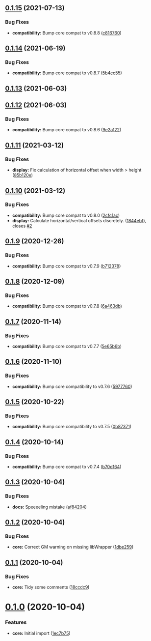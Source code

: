 ## [0.1.15](https://github.com/sPOiDar/fvtt-module-better-target/compare/v0.1.14...v0.1.15) (2021-07-13)


### Bug Fixes

* **compatibility:** Bump core compat to v0.8.8 ([c816760](https://github.com/sPOiDar/fvtt-module-better-target/commit/c816760))




## [0.1.14](https://github.com/sPOiDar/fvtt-module-better-target/compare/v0.1.13...v0.1.14) (2021-06-19)


### Bug Fixes

* **compatibility:** Bump core compat to v0.8.7 ([5b4cc55](https://github.com/sPOiDar/fvtt-module-better-target/commit/5b4cc55))




## [0.1.13](https://github.com/sPOiDar/fvtt-module-better-target/compare/v0.1.12...v0.1.13) (2021-06-03)




## [0.1.12](https://github.com/sPOiDar/fvtt-module-better-target/compare/v0.1.11...v0.1.12) (2021-06-03)


### Bug Fixes

* **compatibility:** Bump core compat to v0.8.6 ([9e2a122](https://github.com/sPOiDar/fvtt-module-better-target/commit/9e2a122))




## [0.1.11](https://github.com/sPOiDar/fvtt-module-better-target/compare/v0.1.10...v0.1.11) (2021-03-12)


### Bug Fixes

* **display:** Fix calculation of horizontal offset when width > height ([85b120e](https://github.com/sPOiDar/fvtt-module-better-target/commit/85b120e))




## [0.1.10](https://github.com/sPOiDar/fvtt-module-better-target/compare/v0.1.9...v0.1.10) (2021-03-12)


### Bug Fixes

* **compatibility:** Bump core compat to v0.8.0 ([2cfc1ac](https://github.com/sPOiDar/fvtt-module-better-target/commit/2cfc1ac))
* **display:** Calculate horizontal/vertical offsets discretely. ([1844ebf](https://github.com/sPOiDar/fvtt-module-better-target/commit/1844ebf)), closes [#2](https://github.com/sPOiDar/fvtt-module-better-target/issues/2)




## [0.1.9](https://github.com/sPOiDar/fvtt-module-better-target/compare/v0.1.8...v0.1.9) (2020-12-26)


### Bug Fixes

* **compatibility:** Bump core compat to v0.7.9 ([b712378](https://github.com/sPOiDar/fvtt-module-better-target/commit/b712378))




## [0.1.8](https://github.com/sPOiDar/fvtt-module-better-target/compare/v0.1.7...v0.1.8) (2020-12-09)


### Bug Fixes

* **compatibility:** Bump core compat to v0.7.8 ([6a463db](https://github.com/sPOiDar/fvtt-module-better-target/commit/6a463db))




## [0.1.7](https://github.com/sPOiDar/fvtt-module-better-target/compare/v0.1.6...v0.1.7) (2020-11-14)


### Bug Fixes

* **compatibility:** Bump core compat to v0.7.7 ([5e65b6b](https://github.com/sPOiDar/fvtt-module-better-target/commit/5e65b6b))




## [0.1.6](https://github.com/sPOiDar/fvtt-module-better-target/compare/v0.1.5...v0.1.6) (2020-11-10)


### Bug Fixes

* **compatibility:** Bump core compatibility to v0.7.6 ([5977760](https://github.com/sPOiDar/fvtt-module-better-target/commit/5977760))




## [0.1.5](https://github.com/sPOiDar/fvtt-module-better-target/compare/v0.1.4...v0.1.5) (2020-10-22)


### Bug Fixes

* **compatibility:** Bump core compatibility to v0.7.5 ([0b87371](https://github.com/sPOiDar/fvtt-module-better-target/commit/0b87371))




## [0.1.4](https://github.com/sPOiDar/fvtt-module-better-target/compare/v0.1.3...v0.1.4) (2020-10-14)


### Bug Fixes

* **compatibility:** Bump core compat to v0.7.4 ([b70d164](https://github.com/sPOiDar/fvtt-module-better-target/commit/b70d164))




## [0.1.3](https://github.com/sPOiDar/fvtt-module-better-target/compare/v0.1.2...v0.1.3) (2020-10-04)


### Bug Fixes

* **docs:** Speeeeling mistake ([af84204](https://github.com/sPOiDar/fvtt-module-better-target/commit/af84204))




## [0.1.2](https://github.com/sPOiDar/fvtt-module-better-target/compare/v0.1.1...v0.1.2) (2020-10-04)


### Bug Fixes

* **core:** Correct GM warning on missing libWrapper ([1dbe259](https://github.com/sPOiDar/fvtt-module-better-target/commit/1dbe259))




## [0.1.1](https://github.com/sPOiDar/fvtt-module-better-target/compare/v0.1.0...v0.1.1) (2020-10-04)


### Bug Fixes

* **core:** Tidy some comments ([18ccdc9](https://github.com/sPOiDar/fvtt-module-better-target/commit/18ccdc9))




# [0.1.0](https://github.com/sPOiDar/fvtt-module-better-target/compare/0.0.0...v0.1.0) (2020-10-04)


### Features

* **core:** Initial import ([1ec7b75](https://github.com/sPOiDar/fvtt-module-better-target/commit/1ec7b75))




